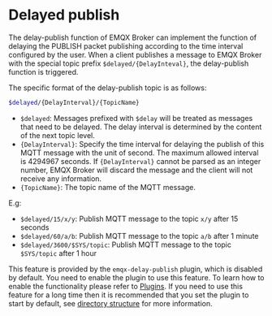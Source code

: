 # Delayed publish

The delay-publish function of EMQX Broker can implement the function of delaying the PUBLISH packet publishing according to the time interval configured by the user. When a client publishes a message to EMQX Broker with the special topic prefix `$delayed/{DelayInteval}`, the delay-publish function is triggered.

The specific format of the delay-publish topic is as follows:

```bash
$delayed/{DelayInterval}/{TopicName}
```

- `$delayed`: Messages prefixed with `$delay` will be treated as messages that need to be delayed. The delay interval is determined by the content of the next topic level.
- `{DelayInterval}`: Specify the time interval for delaying the publish of this MQTT message with the unit of second. The maximum allowed interval is 4294967 seconds. If `{DelayInterval}` cannot be parsed as an integer number, EMQX Broker will discard the message and the client will not receive any information.
- `{TopicName}`: The topic name of the MQTT message.

E.g:

- `$delayed/15/x/y`: Publish MQTT message to the topic `x/y` after 15 seconds
- `$delayed/60/a/b`: Publish MQTT message to the topic `a/b` after 1 minute
- `$delayed/3600/$SYS/topic`: Publish MQTT message to the topic  `$SYS/topic` after 1 hour

This feature is provided by the `emqx-delay-publish` plugin, which is disabled by default. You need to enable the plugin to use this feature. To learn how to enable the functionality please refer to [Plugins](./plugins.md). If you need to use this feature for a long time then it is recommended that you set the plugin to start by default, see [directory structure](../deploy/dirs.md) for more information.
